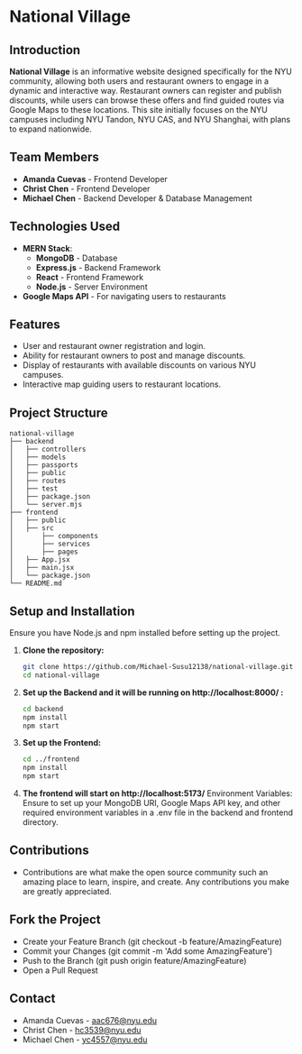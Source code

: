 # National Village

## Introduction

**National Village** is an informative website designed specifically for the NYU community, allowing both users and restaurant owners to engage in a dynamic and interactive way. Restaurant owners can register and publish discounts, while users can browse these offers and find guided routes via Google Maps to these locations. This site initially focuses on the NYU campuses including NYU Tandon, NYU CAS, and NYU Shanghai, with plans to expand nationwide.

## Team Members

- **Amanda Cuevas** - Frontend Developer
- **Christ Chen** - Frontend Developer
- **Michael Chen** - Backend Developer & Database Management

## Technologies Used

- **MERN Stack**:
  - **MongoDB** - Database
  - **Express.js** - Backend Framework
  - **React** - Frontend Framework
  - **Node.js** - Server Environment
- **Google Maps API** - For navigating users to restaurants

## Features

- User and restaurant owner registration and login.
- Ability for restaurant owners to post and manage discounts.
- Display of restaurants with available discounts on various NYU campuses.
- Interactive map guiding users to restaurant locations.

## Project Structure

```
national-village
├── backend                 
│   ├── controllers       
│   ├── models         
│   ├── passports  
│   ├── public   
│   ├── routes  
│   ├── test     
│   ├── package.json   
│   └── server.mjs  
├── frontend 
│   ├── public      
│   ├── src        
│       ├── components 
│       ├── services  
│       ├── pages
│   ├── App.jsx    
│   ├── main.jsx 
│   └── package.json            
└── README.md
```
## Setup and Installation

Ensure you have Node.js and npm installed before setting up the project.

1. **Clone the repository:**
   ```bash
   git clone https://github.com/Michael-Susu12138/national-village.git
   cd national-village
   ```
2. **Set up the Backend and it will be running on http://localhost:8000/ :**
   ```bash
   cd backend
   npm install
   npm start
   ```
3. **Set up the Frontend:**
   ```bash
   cd ../frontend
   npm install
   npm start
   ```
4. **The frontend will start on http://localhost:5173/**
   Environment Variables:
   Ensure to set up your MongoDB URI, Google Maps API key, and other required environment variables in a .env file in the backend and frontend directory.

## Contributions

- Contributions are what make the open source community such an amazing place to learn, inspire, and create. Any contributions you make are greatly appreciated.

## Fork the Project

- Create your Feature Branch (git checkout -b feature/AmazingFeature)
- Commit your Changes (git commit -m 'Add some AmazingFeature')
- Push to the Branch (git push origin feature/AmazingFeature)
- Open a Pull Request

## Contact

- Amanda Cuevas - aac676@nyu.edu
- Christ Chen - hc3539@nyu.edu
- Michael Chen - yc4557@nyu.edu
